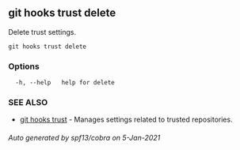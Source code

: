 ## git hooks trust delete

Delete trust settings.

```
git hooks trust delete
```

### Options

```
  -h, --help   help for delete
```

### SEE ALSO

* [git hooks trust](git_hooks_trust.md)	 - Manages settings related to trusted repositories.

###### Auto generated by spf13/cobra on 5-Jan-2021
